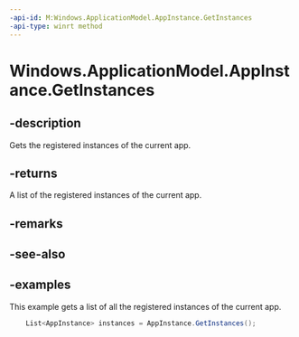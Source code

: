 ```yaml
---
-api-id: M:Windows.ApplicationModel.AppInstance.GetInstances
-api-type: winrt method
---
```


<!-- Method syntax.
public IVector<AppInstance> AppInstance.GetInstances()
-->

# Windows.ApplicationModel.AppInstance.GetInstances

## -description
Gets the registered instances of the current app.

## -returns
A list of the registered instances of the current app.

## -remarks

## -see-also

## -examples
This example gets a list of all the registered instances of the current app. 

```csharp
    List<AppInstance> instances = AppInstance.GetInstances();
```

